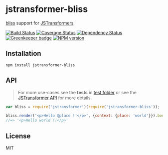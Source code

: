 # jstransformer-bliss

[bliss](https://github.com/cstivers78/bliss) support for [JSTransformers](http://github.com/jstransformers).

[![Build Status](https://img.shields.io/travis/jstransformers/jstransformer-bliss/master.svg)](https://travis-ci.org/jstransformers/jstransformer-bliss)
[![Coverage Status](https://img.shields.io/codecov/c/github/jstransformers/jstransformer-bliss/master.svg)](https://codecov.io/gh/jstransformers/jstransformer-bliss)
[![Dependency Status](https://img.shields.io/david/jstransformers/jstransformer-bliss/master.svg)](http://david-dm.org/jstransformers/jstransformer-bliss)
[![Greenkeeper badge](https://badges.greenkeeper.io/jstransformers/jstransformer-bliss.svg)](https://greenkeeper.io/)
[![NPM version](https://img.shields.io/npm/v/jstransformer-bliss.svg)](https://www.npmjs.org/package/jstransformer-bliss)

## Installation

    npm install jstransformer-bliss

## API

> For more use-cases see the **tests** in [test folder](./test) or see the [JSTransformer API](http://github.com/jstransformers/jstransformer#api) for more details.

```js
var bliss = require('jstransformer')(require('jstransformer-bliss'));

bliss.render('<p>Hello @place !!</p>', {context: {place: 'world'}}).body
//=> '<p>Hello world !!</p>'
```

## License

MIT
